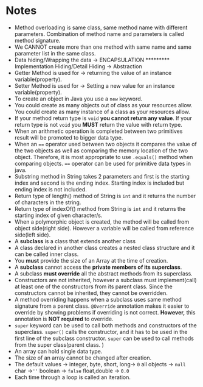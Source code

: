 # Notes
- Method overloading is same class, same method name with different parameters.
Combination of method name and parameters is called method signature. 
- We CANNOT create more than one method with same name and same parameter list in the same class.
- Data hiding/Wrapping the data -> ENCAPSULATION ********* Implementation Hiding/Detail Hiding -> Abstraction
- Getter Method is used for -> returning the value of an instance variable(property). 
- Setter Method is used for -> Setting a new value for an instance variable(property).
- To create an object in Java you use a `new` keyword. 
- You could create as many objects out of class as your resources allow. You could create as many instance 
of a class as your resources allow.
- If your method return type is `void` **you cannot return any value**. If your return type is not `void`
you **MUST** return the value with return type.
- When an arithmetic operation is completed between two primitives result will be promoted to bigger data type. 
- When an `==` operator used between two objects it compares the value of the two objects as well as 
comparing the memory location of the two object. Therefore, it is most appropriate to use `.equals()` method 
when comparing objects. `==` operator can be used for primitive data types in java. 
- Substring method in String takes 2 parameters and first is the starting index and second is the ending index. 
Starting index is included but ending index is not included. 
- Return type of length() method of String is `int` and it returns the number of characters in the string. 
- Return type of indexOf() method from String is `int` and it returns the starting index of given character/s.
- When a polymorphic object is created, the method will be called from object side(right side). However a variable will be 
called from reference side(left side).
- A **subclass** is a class that extends another class
- A class declared in another class creates a nested class structure and it can be called inner class. 
- You **must** provide the size of an Array at the time of creation. 
- A **subclass** cannot access the **private members of its superclass**.
- A subclass **must override** all the abstract methods from its superclass.
- Constructors are not inherited, however a subclass must implement(call) at least one of the constructors from 
its parent class. Since the constructors cannot be inherited, they cannot be overridden.
- A method overriding happens when a subclass uses same method signature from a parent class. `@Override` annotation 
makes it easier to override by showing problems if overriding is not correct. **However,** this annotation is 
**NOT required** to override. 
- `super` keyword can be used to call both methods and constructors of the superclass.
`super()` calls the constructor, and it has to be used in the first line of the subclass constructor. `super` can be used 
to call methods from the super class(parent class. )
- An array can hold single data type. 
- The size of an array cannot be changed after creation. 
- The default values -> integer, byte, short, long->  `0` all objects -> `null` char ->`''` 
boolean -> `false`  float,double -> `0.0`
- Each time through a loop is called an iteration.
